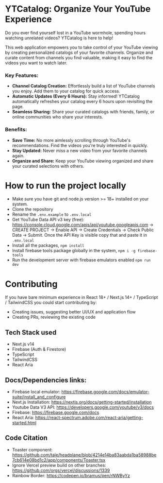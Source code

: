 # YTCatalog: Organize Your YouTube Experience

Do you ever find yourself lost in a YouTube wormhole, spending hours watching unrelated videos? YTCatalog is here to help!

This web application empowers you to take control of your YouTube viewing by creating personalized catalogs of your favorite channels. Organize and curate content from channels you find valuable, making it easy to find the videos you want to watch later.

### Key Features:

- **Channel Catalog Creation:** Effortlessly build a list of YouTube channels you enjoy. Add them to your catalog for quick access.
- **Automatic Updates (Every 6 Hours):** Stay informed! YTCatalog automatically refreshes your catalog every 6 hours upon revisiting the page.
- **Seamless Sharing:** Share your curated catalogs with friends, family, or online communities who share your interests.

### Benefits:

- **Save Time:** No more aimlessly scrolling through YouTube's recommendations. Find the videos you're truly interested in quickly.
- **Stay Updated:** Never miss a new video from your favorite channels again.
- **Organize and Share:** Keep your YouTube viewing organized and share your curated selections with others.


# How to run the project locally

- Make sure you have git and node.js version >= 18+ installed on your system.
- Clone the repository
- Rename the `.env.example` to `.env.local`
- Get YouTube Data API v3 key (free): https://console.cloud.google.com/apis/api/youtube.googleapis.com -> CREATE PROJECT -> Enable API -> Create Credentials -> Check Public Data -> Submit. Once the API Key is visible copy that and paste it in `.env.local`
- Install all the packages, `npm install`
- Install firebase tools package globally in the system, `npm i -g firebase-tools`
- Run the development server with firebase emulators enabled `npm run dev`

# Contributing

If you have bare minimum experience in React 18+ / Next.js 14+ / TypeScript / TailwindCSS you could start contributing by:
- Creating issues, suggesting better UI/UX and application flow
- Creating PRs, reviewing the existing code

## Tech Stack used

- Next.js v14
- Firebase (Auth & Firestore)
- TypeScript
- TailwindCSS
- React Aria

## Docs/Dependencies links:

- Firebase local emulator: https://firebase.google.com/docs/emulator-suite/install_and_configure
- Next.js Installation: https://nextjs.org/docs/getting-started/installation
- Youtube Data V3 API: https://developers.google.com/youtube/v3/docs
- Firebase: https://firebase.google.com/docs
- React Aria: https://react-spectrum.adobe.com/react-aria/getting-started.html

## Code Citation
- Toaster component: https://github.com/tale/headplane/blob/4214e14ba83aabda1ba58988be7cb614e08bd1c2/app/components/Toaster.tsx
- Ignore Vercel preview build on other branches: https://github.com/orgs/vercel/discussions/1339
- Rainbow Border: https://codepen.io/bramus/pen/rNWByYz

